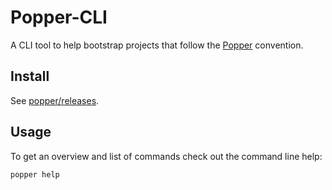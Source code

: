 # Popper-CLI

A CLI tool to help bootstrap projects that follow the 
[Popper](https://github.com/systemslab/popper) convention.

## Install

See [popper/releases](https://github.com/systemslab/popper/releases).

## Usage

To get an overview and list of commands check out the command line 
help:

```bash
popper help
```
